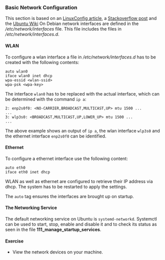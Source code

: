 ### Basic Network Configuration
This section is based on an [LinuxConfig article](https://linuxconfig.org/etcnetworkinterfacesto-connect-ubuntu-to-a-wireless-network), a [Stackoverflow post](https://askubuntu.com/a/713941) and the [Ubuntu Wiki](https://wiki.ubuntuusers.de/systemd/networkd/)
On Debian network interfaces are defined in the */etc/network/interfaces* file. This file includes the files in */etc/network/interfaces.d*.

#### WLAN
To configure a wlan interface a file in */etc/network/interfaces.d* has to be created with the following contents:

~~~~
auto wlan0
iface wlan0 inet dhcp
wpa-essid <wlan-ssid>
wpa-psk <wpa-key>
~~~~

The interface `wlan0` has to be replaced with the actual interface, which can be determined with the command `ip a`:

~~~~
2: enp2s0f0: <NO-CARRIER,BROADCAST,MULTICAST,UP> mtu 1500 ...
...
3: wlp3s0: <BROADCAST,MULTICAST,UP,LOWER_UP> mtu 1500 ...
...
~~~~

The above example shows an output of `ip a`, the wlan interface `wlp3s0` and the ethernet interface `enp2s0f0` can be identified.

#### Ethernet
To configure a ethernet interface use the following content:

~~~~
auto eth0
iface eth0 inet dhcp
~~~~

WLAN as well as ethernet are configured to retrieve their IP address via dhcp.
The system has to be restarted to apply the settings.

The `auto` tag ensures the interfaces are brought up on startup.

#### The Networking Service
The default networking service on Ubuntu is `systemd-networkd`. Systemctl can be used to start, stop, enable and disable it and to check its status as seen in the file **111_manage_startup_services**.

#### Exercise
- View the network devices on your machine.
